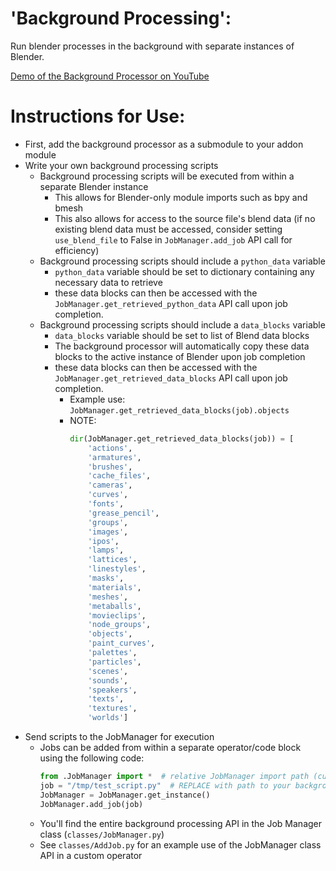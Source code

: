 # 'Background Processing':

Run blender processes in the background with separate instances of Blender.

[Demo of the Background Processor on YouTube](https://youtu.be/8iIMP1SrHIE)

# Instructions for Use:

* First, add the background processor as a submodule to your addon module
* Write your own background processing scripts
    * Background processing scripts will be executed from within a separate Blender instance
        * This allows for Blender-only module imports such as bpy and bmesh
        * This also allows for access to the source file's blend data (if no existing blend data must be accessed, consider setting `use_blend_file` to False in `JobManager.add_job` API call for efficiency)
    * Background processing scripts should include a `python_data` variable
        * `python_data` variable should be set to dictionary containing any necessary data to retrieve
        * these data blocks can then be accessed with the `JobManager.get_retrieved_python_data` API call upon job completion.
    * Background processing scripts should include a `data_blocks` variable
        * `data_blocks` variable should be set to list of Blend data blocks
        * The background processor will automatically copy these data blocks to the active instance of Blender upon job completion
        * these data blocks can then be accessed with the `JobManager.get_retrieved_data_blocks` API call upon job completion.
            * Example use: `JobManager.get_retrieved_data_blocks(job).objects`
            * NOTE:
                ``` Python
                dir(JobManager.get_retrieved_data_blocks(job)) = [
                    'actions',
                    'armatures',
                    'brushes',
                    'cache_files',
                    'cameras',
                    'curves',
                    'fonts',
                    'grease_pencil',
                    'groups',
                    'images',
                    'ipos',
                    'lamps',
                    'lattices',
                    'linestyles',
                    'masks',
                    'materials',
                    'meshes',
                    'metaballs',
                    'movieclips',
                    'node_groups',
                    'objects',
                    'paint_curves',
                    'palettes',
                    'particles',
                    'scenes',
                    'sounds',
                    'speakers',
                    'texts',
                    'textures',
                    'worlds']
                ```
* Send scripts to the JobManager for execution
    * Jobs can be added from within a separate operator/code block using the following code:
        ``` Python
        from .JobManager import *  # relative JobManager import path (current path assumes script is in same root folder as 'JobManager.py')
        job = "/tmp/test_script.py"  # REPLACE with path to your background processing script
        JobManager = JobManager.get_instance()
        JobManager.add_job(job)
        ```
    * You'll find the entire background processing API in the Job Manager class (`classes/JobManager.py`)
    * See `classes/AddJob.py` for an example use of the JobManager class API in a custom operator
